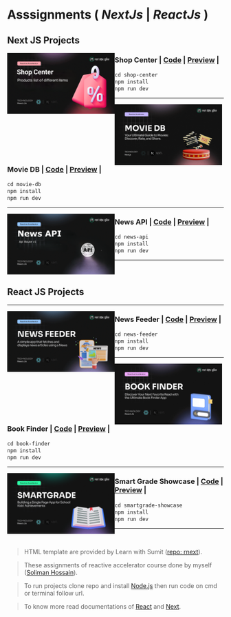 # Asssignments ( _NextJs_ | _ReactJs_ )

## Next JS Projects

<img src="./preview/shop-center.png" alt="shop-center" width="250" align="left"/>

### Shop Center | [Code](/shop-center) | [Preview](https://solimanhossain-assignment-6-shop-center.vercel.app/) |

```
cd shop-center
npm install
npm run dev
```

---

<img src="./preview/movie-db.png" alt="movie-db" width="250" align="left"/>

### Movie DB | [Code](/movie-db) | [Preview](https://solimanhossain-assignment-7-movie-db.vercel.app/) |

```
cd movie-db
npm install
npm run dev
```

---

<img src="./preview/news-api.png" alt="news-api" width="250" align="left"/>

### News API | [Code](/news-api) | [Preview](https://solimanhossain-assignment-helper-news-api.vercel.app/) |

```
cd news-api
npm install
npm run dev
```

---

<br>

## React JS Projects

---

<img src="./preview/news-feeder.png" alt="news-feeder" width="250" align="left"/>

### News Feeder | [Code](/news-feeder) | [Preview](https://solimanhossain-assignment-4-news-feeder.vercel.app/) |

```
cd news-feeder
npm install
npm run dev
```

---

<img src="./preview/book-finder.png" alt="book-finder" width="250" align="left"/>

### Book Finder | [Code](/book-finder) | [Preview](https://solimanhossain-assignment-2-book-finder-app.vercel.app/) |

```
cd book-finder
npm install
npm run dev
```

---

<img src="./preview/smart-grade.png" alt="smartgrade-showcase" width="250" align="left"/>

### Smart Grade Showcase | [Code](/smartgrade-showcase) | [Preview](https://solimanhossain-assignment-1-smartgrade-showcase.vercel.app/) |

```
cd smartgrade-showcase
npm install
npm run dev
```

---

<br>

> HTML template are provided by Learn with Sumit ([repo: rnext](https://github.com/Learn-with-Sumit/rnext/)).

> These assignments of reactive accelerator course done by myself ([Soliman Hossain](https://github.com/solimanhossain/)).

> To run projects clone repo and install [Node.js](https://nodejs.org/en/download/) then run code on cmd or terminal follow url.

> To know more read documentations of [React](https://react.dev/) and [Next](https://nextjs.org/).
